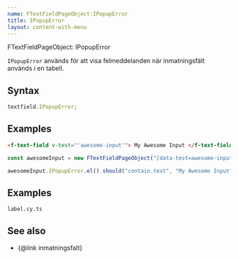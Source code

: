 ```yaml
---
name: FTextFieldPageObject:IPopupError
title: IPopupError
layout: content-with-menu
---
```


FTextFieldPageObject: IPopupError

`IPopupError` används för att visa felmeddelanden när inmatningsfält används i en tabell.

## Syntax

```ts
textfield.IPopupError;
```

## Examples

```html static
<f-text-field v-test="'awesome-input'"> My Awesome Input </f-text-field>
```

```ts
const awesomeInput = new FTextFieldPageObject("[data-test=awesome-input]");

awesomeInput.IPopupError.el().should("contain.text", "My Awesome Input");
```

## Examples

```import
label.cy.ts
```

## See also

-   {@link inmatningsfalt}
